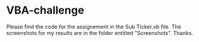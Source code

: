 # VBA-challenge
Please find the code for the assignement in the Sub Ticker.vb file. The screenshots for my results are in the folder entitled "Screenshots". Thanks.
